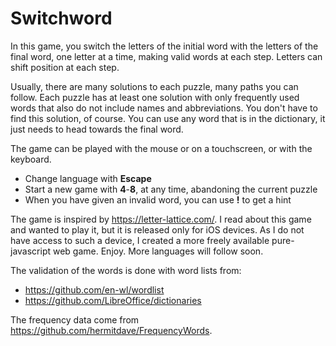 # Switchword

In this game, you switch the letters of the initial word with the letters of the final word, one letter at a time, making valid words at each step. Letters can shift position at each step.

Usually, there are many solutions to each puzzle, many paths you can follow. Each puzzle has at least one solution with only frequently used words that also do not include names and abbreviations. You don't have to find this solution, of course. You can use any word that is in the dictionary, it just needs to head towards the final word.

The game can be played with the mouse or on a touchscreen, or with the keyboard.
* Change language with **Escape**
* Start a new game with **4**-**8**, at any time, abandoning the current puzzle
* When you have given an invalid word, you can use **!** to get a hint

The game is inspired by <https://letter-lattice.com/>. I read about this game and wanted to play it, but it is released only for iOS devices. As I do not have access to such a device, I created a more freely available pure-javascript web game. Enjoy. More languages will follow soon.

The validation of the words is done with word lists from:
* <https://github.com/en-wl/wordlist>
* <https://github.com/LibreOffice/dictionaries>

The frequency data come from <https://github.com/hermitdave/FrequencyWords>.
